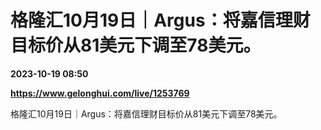 # 格隆汇10月19日｜Argus：将嘉信理财目标价从81美元下调至78美元。

**2023-10-19 08:50**

**https://www.gelonghui.com/live/1253769**

格隆汇10月19日｜Argus：将嘉信理财目标价从81美元下调至78美元。